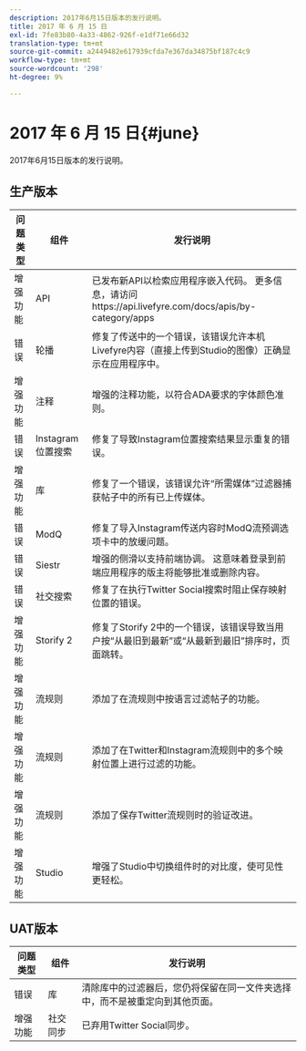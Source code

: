 ```yaml
---
description: 2017年6月15日版本的发行说明。
title: 2017 年 6 月 15 日
exl-id: 7fe83b80-4a33-4862-926f-e1df71e66d32
translation-type: tm+mt
source-git-commit: a2449482e617939cfda7e367da34875bf187c4c9
workflow-type: tm+mt
source-wordcount: '298'
ht-degree: 9%

---
```


# 2017 年 6 月 15 日{#june}

2017年6月15日版本的发行说明。

## 生产版本

| **问题类型** | **组件** | **发行说明** |
|---|---|---|
| 增强功能 | API | 已发布新API以检索应用程序嵌入代码。 更多信息，请访问https://api.livefyre.com/docs/apis/by-category/apps |
| 错误 | 轮播 | 修复了传送中的一个错误，该错误允许本机Livefyre内容（直接上传到Studio的图像）正确显示在应用程序中。 |
| 增强功能 | 注释 | 增强的注释功能，以符合ADA要求的字体颜色准则。 |
| 错误 | Instagram位置搜索 | 修复了导致Instagram位置搜索结果显示重复的错误。 |
| 增强功能 | 库 | 修复了一个错误，该错误允许“所需媒体”过滤器捕获帖子中的所有已上传媒体。 |
| 错误 | ModQ | 修复了导入Instagram传送内容时ModQ流预调选项卡中的放缓问题。 |
| 错误 | Siestr | 增强的侧滑以支持前端协调。 这意味着登录到前端应用程序的版主将能够批准或删除内容。 |
| 错误 | 社交搜索 | 修复了在执行Twitter Social搜索时阻止保存映射位置的错误。 |
| 增强功能 | Storify 2 | 修复了Storify 2中的一个错误，该错误导致当用户按“从最旧到最新”或“从最新到最旧”排序时，页面跳转。 |
| 增强功能 | 流规则 | 添加了在流规则中按语言过滤帖子的功能。 |
| 增强功能 | 流规则 | 添加了在Twitter和Instagram流规则中的多个映射位置上进行过滤的功能。 |
| 增强功能 | 流规则 | 添加了保存Twitter流规则时的验证改进。 |
| 增强功能 | Studio | 增强了Studio中切换组件时的对比度，使可见性更轻松。 |

## UAT版本

| **问题类型** | **组件** | **发行说明** |
|---|---|---|
| 错误 | 库 | 清除库中的过滤器后，您仍将保留在同一文件夹选择中，而不是被重定向到其他页面。 |
| 增强功能 | 社交同步 | 已弃用Twitter Social同步。 |
